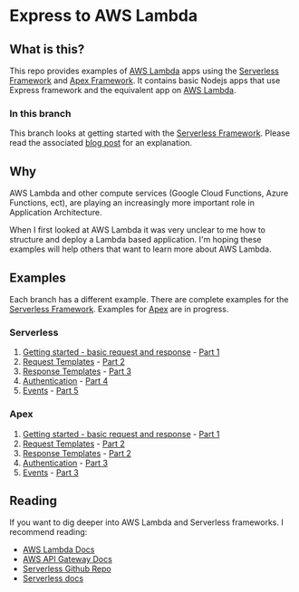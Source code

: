 # Express to AWS Lambda
## What is this?
This repo provides examples of [AWS Lambda](https://aws.amazon.com/lambda/) apps using the [Serverless Framework](http://serverless.com/) and [Apex Framework](http://apex.run/). It contains basic Nodejs apps that use Express framework and the equivalent app on [AWS Lambda](https://aws.amazon.com/lambda/).

### In this branch
This branch looks at getting started with the [Serverless Framework](https://github.com/serverless/serverless). Please read the associated [blog post](https://medium.com/@johncmckim/express-to-aws-lambda-part-1-a057096abe34) for an explanation.

## Why
AWS Lambda and other compute services (Google Cloud Functions, Azure Functions, ect), are playing an increasingly more important role in Application Architecture.

When I first looked at AWS Lambda it was very unclear to me how to structure and deploy a Lambda based application. I'm hoping these examples will help others that want to learn more about AWS Lambda.

## Examples
Each branch has a different example. There are complete examples for the [Serverless Framework](http://serverless.com/). Examples for [Apex](http://apex.run/) are in progress.

### Serverless
1. [Getting started - basic request and response](https://github.com/johncmckim/express-to-aws-lambda/tree/1-basic) - [Part 1](https://medium.com/@johncmckim/express-to-aws-lambda-part-1-a057096abe34)
2. [Request Templates](https://github.com/johncmckim/express-to-aws-lambda/tree/2-request-templates) - [Part 2](https://medium.com/@johncmckim/express-to-aws-lambda-part-2-f5183389a3ec)
3. [Response Templates](https://github.com/johncmckim/express-to-aws-lambda/tree/3-response-templates) - [Part 3](https://medium.com/@johncmckim/express-to-aws-lambda-part-3-eca9a442f9ff)
4. [Authentication](https://github.com/johncmckim/express-to-aws-lambda/tree/4-authentication) - [Part 4](https://medium.com/@johncmckim/express-to-aws-lambda-part-4-22257f71385f)
5. [Events](https://github.com/johncmckim/express-to-aws-lambda/tree/5-workers) - [Part 5](https://medium.com/@johncmckim/express-to-aws-lambda-part-5-dcde1532279c)

### Apex
1. [Getting started - basic request and response](https://github.com/johncmckim/express-to-aws-lambda/tree/1-basic) - [Part 1](https://serverless.zone/express-to-aws-lambda-apex-edition-part-1-bcc11102feeb)
2. [Request Templates](https://github.com/johncmckim/express-to-aws-lambda/tree/2-request-templates) - [Part 2](https://serverless.zone/express-to-aws-lambda-apex-edition-part-2-53405a867b12)
3. [Response Templates](https://github.com/johncmckim/express-to-aws-lambda/tree/3-response-templates) - [Part 2](https://serverless.zone/express-to-aws-lambda-apex-edition-part-2-53405a867b12)
4. [Authentication](https://github.com/johncmckim/express-to-aws-lambda/tree/4-authentication) - [Part 3](https://serverless.zone/express-to-aws-lambda-apex-edition-part-3-559e25b2e813)
5. [Events](https://github.com/johncmckim/express-to-aws-lambda/tree/5-workers) - [Part 3](https://serverless.zone/express-to-aws-lambda-apex-edition-part-3-559e25b2e813)



## Reading
If you want to dig deeper into AWS Lambda and Serverless frameworks. I recommend reading:
* [AWS Lambda Docs](http://docs.aws.amazon.com/lambda/latest/dg/welcome.html)
* [AWS API Gateway Docs](http://docs.aws.amazon.com/apigateway/latest/developerguide/welcome.html)
* [Serverless Github Repo](https://github.com/serverless/serverless)
* [Serverless docs](http://docs.serverless.com/)
